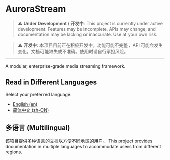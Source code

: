 # AuroraStream

> ⚠️ **Under Development / 开发中**:
> This project is currently under active development. Features may be incomplete, APIs may change, and documentation may be lacking or inaccurate. Use at your own risk.

> ⚠️ **开发中**:
> 本项目目前正在积极开发中。功能可能不完整，API 可能会发生变化，文档可能缺失或不准确。使用时请自行承担风险。

---

A modular, enterprise-grade media streaming framework.

## Read in Different Languages

Select your preferred language:

- [English (en)](README.en.md)
- [简体中文 (zh-CN)](README.zh-CN.md)

## 多语言 (Multilingual)

该项目提供多种语言的文档以方便不同地区的用户。
This project provides documentation in multiple languages to accommodate users from different regions.